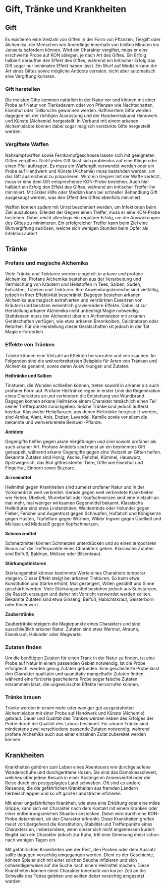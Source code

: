 # Gift, Tränke und Krankheiten
## Gift

Es existieren eine Vielzahl von Giften in der Form von Pflanzen, Tiergift oder Alchemika, die Menschen wie Anderlinge innerhalb von bloßen Minuten ins Jenseits befördern können. Wird ein Charakter vergiftet, muss er eine erschwerte Probe auf KON ablegen, je nach Art des Giftes. Ein Erfolg halbiert daraufhin den Effekt des Giftes, während ein kritischer Erfolg das Gift sogar nur minimalen Effekt haben lässt. Ein Wurf auf Medizin kann die Art eines Giftes sowie mögliche Antidots verraten, nicht aber automatisch eine Vergiftung kurieren.

### Gift herstellen

Die meisten Gifte kommen natürlich in der Natur vor und können mit einer Probe auf Natur von Tierkadavern oder von Pflanzen wie Nachtschatten, Eisenhut oder Tollkirsche gewonnen werden. Raffiniertere Gifte werden dagegen mit der richtigen Ausrüstung und der Handwerkskunst Handwerk und Künste (Alchemie) hergestellt. In Verbund mit einem arkanen Alchemielabor können dabei sogar magisch verstärkte Gifte hergestellt werden.

### Vergiftete Waffen

Nahkampfwaffen sowie Fernkampfgeschosse lassen sich mit geeigneten Giften vergiften. Nicht jedes Gift lässt sich problemlos auf eine Klinge oder einen Pfeil auftragen. Es muss ein Waffengift verwendet werden oder ein Probe auf Handwerk und Künste (Alchemie) muss bestanden werden, um das Gift ausreichend zu präparieren. Wird ein Gegner mit der Waffe verletzt, muss er eine dem Gift entsprechende KON-Probe bestehen. Auch hier halbiert ein Erfolg den Effekt des Giftes, während ein kritischer Treffer ihn minimiert. Mit Erster Hilfe oder Medizin kann bei schneller Behandlung Gift ausgesaugt werden, was den Effekt des Giftes ebenfalls minimiert.

Waffen können zudem mit Unrat beschmiert werden, um Infektionen beim Ziel auszulösen. Erleidet der Gegner einen Treffer, muss er eine KON-Probe bestehen. Dabei reicht allerdings ein regulärer Erfolg, um die Auswirkungen des Giftes zu minimieren. Ein erfolgreicher Treffer kann beim Ziel eine Blutvergiftung auslösen, welche sich wenigen Stunden beim Opfer als Infektion äußert.

## Tränke

### Profane und magische Alchemika

Viele Tränke und Tinkturen werden eingeteilt in arkane und profane Alchemika. Profane Alchemika bestehen aus der Verarbeitung und Vermischung von Kräutern und Heilstoffen in Tees, Salben, Suden, Extrakten, Tränken und Tinkturen. Ihre Anwendungsbereiche sind vielfältig, jedoch in ihrer Effektivität beschränkt. Dagegen bestehen arkanen Alchemika aus magisch extrahierten und verstärkten Essenzen von Kräutern und besitzen wesentlich gravierendere Effekte. Dabei ist zur Herstellung arkaner Alchemika nicht unbedingt Magie notwendig. Stattdessen muss der Alchemist über ein Alchemielabor mit arkanen Gerätschaften verfügen, wie etwa arkanen Brennkolben, Calcinatoren oder Retorten. Für die Herstellung dieser Gerätschaften ist jedoch in der Tat Magie erforderlich.

### Effekte von Tränken

Tränke können eine Vielzahl an Effekten hervorrufen und verursachen. Im Folgenden sind die weitverbreitetsten Beispiele für Arten von Tränken und Alchemika genannt, sowie deren Auswirkungen und Zutaten.

**Heiltränke und Salben**

Tinkturen, die Wunden schließen können, treten sowohl in arkaner als auch profaner Form auf. Profane Heiltränke regen in erster Linie die Regeneration eines Charakters an und verhindern die Entstehung von Wundbrand. Dagegen können arkane Heiltränke einem Charakter tatsächlich einen Teil seiner Trefferpunkte zurückgeben. Solche Tränke sind jedoch äußerst kostbar. Klassische Heilpflanzen, aus denen Heiltränke hergestellt werden, sind Arnika, Alant, Anis, Enzian, Lavendel, Kamille sowie vor allem die bekannte und weitverbreitete Beinwell-Pflanze.

**Antidote**

Gegengifte helfen gegen akute Vergiftungen und sind sowohl profaner als auch arkaner Art. Profane Antidots sind meist an ein bestimmtes Gift gekoppelt, während arkane Gegengifte gegen eine Vielzahl an Giften helfen. Bekannte Zutaten sind Honig, Asche, Fenchel, Kümmel, Hauswurz, Spitzwegerich, das Blut giftresistenter Tiere, Gifte wie Eisenhut und Fingerhut, Einhorn sowie Bezoare.

**Arzneimittel**

Heilmittel gegen Krankheiten sind zumeist profaner Natur und in der Volksmedizin weit verbreitet. Gerade gegen weit verbreitete Krankheiten wie Fieber, Übelkeit, Wurmbefall oder Kopfschmerzen sind eine Vielzahl an mal mehr, mal weniger wirksamen Gegenmittel bekannt. Klassische Heilkräuter sind etwa Lindenblüten, Weidenrinde oder Holunder gegen Fieber, Fenchel und Augentrost gegen Schnupfen, Huflatich und Königkerze gegen Husten, Tüpfelfarn gegen Würmer, Wilder Ingwer gegen Übelkeit und Melisse und Mädesüß gegen Kopfschmerzen.

**Schmerzmittel**

Schmerzmittel können Schmerzen unterdrücken und so einen temporären Bonus auf die Trefferpunkte eines Charakters geben. Klassische Zutaten sind Beifuß, Baldrian, Melisse oder Bilsenkraut.

**Stärkungstinkturen**

Stärkungsmittel können bestimmte Werte eines Charakters temporär steigern. Dieser Effekt steigt bei arkanen Tinkturen. So kann etwa Konstitution und Stärke erhöht, Mut gesteigert, Willen gestählt und Sinne geschärft werden. Viele Stärkungsmittel bestehen jedoch aus Substanzen, die Rausch erzeugen und daher mit Vorsicht verwendet werden sollten. Bekannte Zutaten sind etwa Ginseng, Beifuß, Habichtskraut, Geisterborn oder Rosenwurz.

**Zaubertränke**

Zaubertränke steigern die Magiepunkte eines Charakters und sind ausschließlich arkaner Natur. Zutaten sind etwa Wermut, Alraune, Eisenkraut, Holunder oder Wegwarte.

### Zutaten finden

Um die benötigten Zutaten für einen Trank in der Natur zu finden, ist eine Probe auf Natur in einem passenden Gebiet notwendig. Ist die Probe erfolgreich, werden genug Zutaten gefunden. Eine gescheiterte Probe lässt den Charakter qualitativ und quantitativ mangelhafte Zutaten finden, während eine forcierte gescheiterte Probe sogar falsche Zutaten einsammeln lässt, die ungewünschte Effekte hervorrufen können.

### Tränke brauen

Tränke werden in einem mehr oder weniger gut ausgestatteten Alchemielabor mit einer Probe auf Handwerk und Künste (Alchemie) gebraut. Dauer und Qualität des Trankes werden neben des Erfolges der Probe durch die Qualität des Labors bestimmt. Für arkane Tränke sind mindestens zwei verschiedene passende Zutaten notwendig, während profane Alchemika auch aus einer einzelnen Zutat zubereitet werden können.

## Krankheiten

Krankheiten gehören zum Leben eines Abenteuers wie durchgelaufene Wanderschuhe und durchgerittene Hosen. Sie sind das Damoklesschwert, welches über jedem Besuch in einer Absteige im Armenviertel oder der Reise durch ein pestgeplagtes Land schweben. Oft sind es andere Reisende, die die gefährlichen Krankheiten aus fremden Ländern herbeischleppen und so oft ganze Landstriche infizieren.

Mit einer ungefährlichen Krankheit, wie etwa eine Erkältung oder eine milde Grippe, kann sich ein Charakter nach dem Kontakt mit einem Kranken oder einer entbehrungsreichen Situation anstecken. Dabei wird durch eine KON-Probe determiniert, ob der Charakter erkrankt. Diese Krankheiten greifen meist vorübergehend die Konstitution, Stabilität und Trefferpunkte eines Charakters an, insbesondere, wenn dieser sich nicht angemessen kuriert. Begibt sich ein Charakter jedoch zur Ruhe, tritt eine Genesung meist schon nach wenigen Tagen ein.

Mit gefährlichen Krankheiten wie der Pest, den Pocken oder dem Aussatz sollte dagegen vorsichtig umgegangen werden. Dient es der Geschichte, können Spieler sich mit einer solchen Seuche infizieren und sich notwendigerweise auf die Suche nach einem Heilmittel machen. Diese Krankheiten können einen Charakter innerhalb von kurzer Zeit an die Schwelle des Todes geleiten und sollten daher vorsichtig eingesetzt werden.

